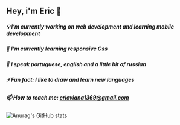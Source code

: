 ## Hey, i'm Eric 👋


##### 💡 I’m currently working on web development and learning mobile development
##### 🌱 I’m currently learning responsive Css
##### 👾 I speak portuguese, english and a little bit of russian
##### ⚡ Fun fact: I like to draw and learn new languages
##### 📫 How to reach me: ericviana1369@gmail.com



![Anurag's GitHub stats](https://github-readme-stats.vercel.app/api?username=ebvv&show_icons=true&theme=dark)
